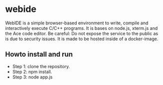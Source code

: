 # webide

WebIDE is a simple browser-based environment to write, compile and interactively execute C/C++ programs. It is bases on node.js, xterm.js and the Ace code editor. Be careful: Do not expose the service to the public as is due to security issues. It is made to be hosted inside of a docker-image.

## Howto install and run

- Step 1: clone the repository.
- Step 2: npm install.
- Step 3: node app.js
